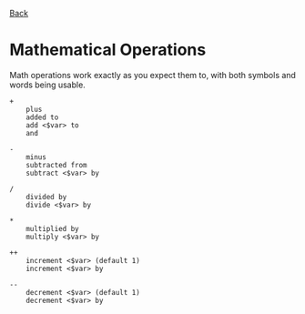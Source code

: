 [Back](/wiki/lang)  
# Mathematical Operations

Math operations work exactly as you expect them to, with both symbols and words being usable.

	+
		plus  
		added to  
		add <$var> to
		and
	
	-  
		minus  
		subtracted from
		subtract <$var> by
	
	/  
		divided by  
		divide <$var> by 
	
	*  
		multiplied by  
		multiply <$var> by
	
	++  
		increment <$var> (default 1)
		increment <$var> by 
	
	--  
		decrement <$var> (default 1)
		decrement <$var> by 